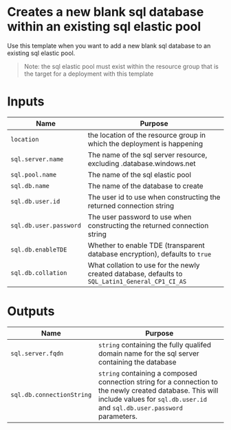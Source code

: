 # Creates a new blank sql database within an existing sql elastic pool

Use this template when you want to add a new blank sql database to an existing sql elastic pool.  

> Note: the sql elastic pool must exist within the resource group that is the target for a deployment with this template

# Inputs

| Name | Purpose |
|-|-|
|`location`|the location of the resource group in which the deployment is happening|
|`sql.server.name`|The name of the sql server resource, excluding .database.windows.net|
|`sql.pool.name`|The name of the sql elastic pool|
|`sql.db.name`|The name of the database to create|
|`sql.db.user.id`|The user id to use when constructing the returned connection string|
|`sql.db.user.password`|The user password to use when constructing the returned connection string|
|`sql.db.enableTDE`|Whether to enable TDE (transparent database encryption), defaults to `true`|
|`sql.db.collation`|What collation to use for the newly created database, defaults to `SQL_Latin1_General_CP1_CI_AS`|

# Outputs
| Name | Purpose |
|-|-|
|`sql.server.fqdn`|`string` containing the fully qualifed domain name for the sql server containing the database|
|`sql.db.connectionString`|`string` containing a composed connection string for a connection to the newly created database.  This will include values for `sql.db.user.id` and `sql.db.user.password` parameters.|